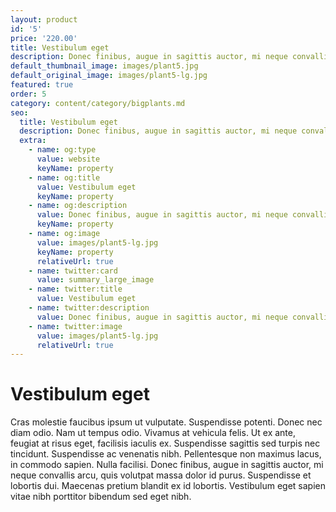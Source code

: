 ```yaml
---
layout: product
id: '5'
price: '220.00'
title: Vestibulum eget
description: Donec finibus, augue in sagittis auctor, mi neque convallis arcu, quis volutpat massa dolor id purus.
default_thumbnail_image: images/plant5.jpg
default_original_image: images/plant5-lg.jpg
featured: true
order: 5
category: content/category/bigplants.md
seo:
  title: Vestibulum eget
  description: Donec finibus, augue in sagittis auctor, mi neque convallis arcu
  extra:
    - name: og:type
      value: website
      keyName: property
    - name: og:title
      value: Vestibulum eget
      keyName: property
    - name: og:description
      value: Donec finibus, augue in sagittis auctor, mi neque convallis arcu
      keyName: property
    - name: og:image
      value: images/plant5-lg.jpg
      keyName: property
      relativeUrl: true
    - name: twitter:card
      value: summary_large_image
    - name: twitter:title
      value: Vestibulum eget
    - name: twitter:description
      value: Donec finibus, augue in sagittis auctor, mi neque convallis arcu
    - name: twitter:image
      value: images/plant5-lg.jpg
      relativeUrl: true
---
```


# Vestibulum eget

Cras molestie faucibus ipsum ut vulputate. Suspendisse potenti. Donec nec diam odio. Nam ut tempus odio. Vivamus at vehicula felis. Ut ex ante, feugiat at risus eget, facilisis iaculis ex. Suspendisse sagittis sed turpis nec tincidunt. Suspendisse ac venenatis nibh. Pellentesque non maximus lacus, in commodo sapien. Nulla facilisi. Donec finibus, augue in sagittis auctor, mi neque convallis arcu, quis volutpat massa dolor id purus. Suspendisse et lobortis dui. Maecenas pretium blandit ex id lobortis. Vestibulum eget sapien vitae nibh porttitor bibendum sed eget nibh.